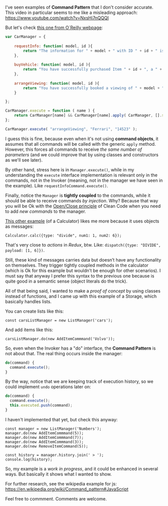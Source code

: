 I've seen examples of **Command Pattern** that I don't consider accurate. This video in particular seems to me like a misleading approach: 
https://www.youtube.com/watch?v=NxsHi7nQQQI

But let's check [this one from O`Reilly webpage](https://www.oreilly.com/library/view/learning-javascript-design/9781449334840/ch09s08.html): 

```js
var CarManager = {
  
    requestInfo: function( model, id ){
        return "The information for " + model + " with ID " + id + " is foobar";
    },
    
    buyVehicle: function( model, id ){
        return "You have successfully purchased Item " + id + ", a " + model;
    },
    
    arrangeViewing: function( model, id ){
        return "You have successfully booked a viewing of " + model + " ( " + id + " ) ";
    }

};

CarManager.execute = function ( name ) {
    return CarManager[name] && CarManager[name].apply( CarManager, [].slice.call(arguments, 1) );
};

CarManager.execute( "arrangeViewing", "Ferrari", "14523" );

```

I guess this is fine, because even when it's not using **command objects**, it assumes that all commands will be called with the generic `apply` method. However, this forces all commands to receive _the same number of parameters_ (and we could improve that by using classes and constructors as we'll see later).

By other hand, stress here is in `Manager.execute()`, while in my understanding the `execute` interface implementation is relevant only in the commands, not in the Invoker (meaning, not in the manager we have seen in the example). Like `requestInfoCommand.execute()`.

Finally, notice the `Manager` is **tightly coupled** to the commands, while it should be able to receive commands _by injection_. Why? Because that way you will be Ok with the [Open/Close principle](https://en.wikipedia.org/wiki/Open%E2%80%93closed_principle) of Clean Code when you need to add _new commands_ to the manager.

[This other example](http://www.discoversdk.com/blog/learning-the-command-pattern-in-javascript) (of a Calculator) likes me more because it uses objects as messages:

`Calculator.calc({type: "divide", num1: 1, num2: 6});`

That's very close to _actions_ in *Redux*, btw. Like: `dispatch({type: "DIVIDE", payload: [1, 6]})`.

Still, these kind of messages carries data but doesn’t have any functionality on themselves. They trigger tightly coupled methods in the calculator (which is Ok for this example but wouldn’t be enough for other scenarios). I must say that anyway I prefer this syntax to the previous one because is quite good in a semantic sense (object literals do the trick).

All of that being said, I wanted to make a _proof of concept_ by using classes instead of functions, and I came up with this example of a Storage, which basically handles lists.

You can create lists like this:

`const carsListManager = new ListManager('cars');`

And add items like this:

`carsListManager.do(new AddItemCommmand('Volvo'));`

So, even when the Invoker has a "do" interface, the **Command Pattern** is not about that. The real thing occurs inside the manager:

```js
do(command) {
  command.execute();
} 
```

By the way, notice that we are keeping track of execution history, so we could implement `undo` operations later on:

```js
do(command) {
  command.execute();
  this.executed.push(command);
} 
```

I haven't implemented that yet, but check this anyway:

```
const manager = new ListManager('Numbers');
manager.do(new AddItemCommmand(5));
manager.do(new AddItemCommmand(7));
manager.do(new AddItemCommmand(3));
manager.do(new RemoveItemCommand(5));

const history = manager.history.join(' > ');
console.log(history);
```

So, my example is a _work in progress_, and it could be enhanced in several ways. But basically it shows what I wanted to show. 

For further research, see the wikipedia example for js:
https://en.wikipedia.org/wiki/Command_pattern#JavaScript

Feel free to commment. Comments are welcome.
 
